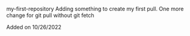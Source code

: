 my-first-repository
Adding something to create my first pull.
One more change for git pull without git fetch

Added on 10/26/2022